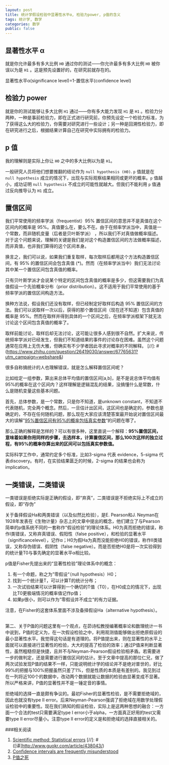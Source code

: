 ```yaml
---
layout: post
title: 统计学假设检验中显著性水平α, 检验力power, p值的含义
tags: 统计学, 数学
categories: 数学
public: false
---
```

## 显著性水平 α
就是你允许最多有多大比例 `H0` 通过你的测试——你允许最多有多大比例 `H0` 被你误以为是 `H1` 。这是预先设置好的，在研究前就存在的。

显著性水平α(significance level)=1-置信水平(confidence level)

## 检验力 power
就是你的测试能够让多大比例 `H1` 通过——你有多大能力发现 `H1` 是 `H1` 。检验力分两种，一种是事前检验力，即在正式进行研究前，你预先设定一个检验力标准，为了获得这么大的检验力，你需要对研究进行一些设计；另一种是回溯性检验力，即在研究进行之后，根据结果计算自己在研究中实际拥有的检验力。

## p 值
我的理解则是实际上你让 `H0` 之中的多大比例以为是 `H1`。

一般研究人员将他们想要推翻的结论作为 `null hypothesis (H0)`. `p` 值就是在 `null hypothesis` 成立的情况下，出现与实际观察结果相同或更坏的概率。`p` 值越小，成功证明 `null hypothesis` 不成立的可能性就越大。但我们不能利用 `p` 值通过反向推导认为 `H1` 成立。

## 置信区间
我们平常使用的频率学派（frequentist）95% 置信区间的意思并不是真值在这个区间内的概率是 95%。真值要么在，要么不在。由于在频率学派当中，真值是一个常数，而非随机变量（后者是贝叶斯学派） ，所以我们不对真值做概率描述。对于这个问题来说，理解的关键是我们是对这个构造置信区间的方法做概率描述，而非真值，也非我们算得的这个区间本身。

换言之，我们可以说，如果我们重复取样，每次取样后都用这个方法构造置信区间，有 95% 的置信区间会包含真值 (*)。然而（在频率学派当中）我们无法讨论其中某一个置信区间包含真值的概率。

只有贝叶斯学派才会说某个特定的区间包含真值的概率是多少，但这需要我们为真值假设一个先验概率分布（prior distribution）。这不适用于我们平常使用的基于频率学派的置信区间构造方法。

换种方法说，假设我们还没有取样，但已经制定好取样后构造 95% 置信区间的方法。我们可以说取样一次以后，获得的那个置信区间（现在还不知道）包含真值的概率是 95%。然而在取样并得到具体的一个区间之后，在频率学派框架下就无法讨论这个区间包含真值的概率了。

取样前能讨论，取样后却无法讨论，这可能让很多人感到很不自然。扩大来说，传统频率学派对已经发生，但我们不知道结果的事件的讨论存在困难。虽然这个问题通常在应用上无伤大雅，但确实有不少学者因此寻求对概率的不同解释。
[//]: # (https://www.zhihu.com/question/26419030/answer/67765631?utm_campaign=webshare&)

很多自称搞统计的人也理解错误，就是怎么解释置信区间呢？

比如给定一组参数，算出来总体平均值的置信区间[a,b]，是不是说总体平均值有95%的概率在这个区间内？这样理解是逻辑混乱的结果，没搞懂什么是常数，什么是随机变量这些基本问题。

首先，总体参数，是一个常数，只是你不知道，是unknown constant，不知道不代表随机，完全两个概念。然后，一旦估计出区间，这区间也是确定的，参数也是确定的，不存在任何随机问题，那么现在大家应该清楚答案最开始说对置信区间最大的误解”<u>95%置信区间有95%的概率包括真实参数</u>“的问题在哪了。

那么正确的解释是怎样的？可以有很多种，这里直说一个解释：<b>95%置信区间，意味着如果你用同样的步骤，去选样本，计算置信区间，那么100次这样的独立过程，有95%的概率你算出来的区间可以包括真实参数值。</b>

实际科学工作中，通常约定多个标准，比如3-sigma 代表 evidence，5-sigma 代表discovery。有时，在实验结果匮乏的时候，2-sigma 的结果也会称为 implication。

## 一类错误，二类错误
一类错误是拒绝实际是正确的假设，即“弃真”，二类错误是不拒绝实际上不成立的假设，即“存伪”

关于备择假设Ha和两类错误（以及似然比检验），是E. Pearson和J. Neyman在1928年发表在《生物计量》杂志上的文章中提出的概念，他们建立了与Pearson简单的p值系统不同的一套称作“假设检验”的理论体系。H0为真而拒绝的错误，称作I类错误，又称弃真错误、假阳性（false positive），和检验的显著水平（significancelevel），记作α；H0为假Ha为真而没能拒绝H0的错误，称作II类错误，又称存伪错误、假阴性（false negative）。而是否拒绝H0是将一次实验得到的统计量T0与事先确定的显著水平α相比较。

p值是Fisher先提出来的“显著性检验”理论体系中的概念：
1. 有一个命题，称之为”零假设“（null hypothesis）H0；
2. 找到一个统计量T，可以计算T的统计分布；
3. 一次试验结果可以计算得到一个确切的T值（T0），在H0成立的情况下，出现比T0更极端情况的概率值记作p值；
4. 如果p很小，则可以作为”零假设并不成立“的有力证据。

注意，在Fisher的这套体系里面不涉及备择假设Ha（alternative hypothesis）。

##

第二、关于P值的问题这里有一个观点，在茆诗松教授编著概率论和数理统计一书中说到，P值的定义为，在一次假设检验之中，利用观测值能够做出拒绝原假设的最小显著性水平。我觉得这句话是有道理的。将P值提出来，则在显著性的水平上面就可以直接进行显著性的检验，大大的提高了检验的效率；通过P值来判断显著性，虽然粗糙但是快捷，且并不与Neyman-Pearson假设检验相矛盾。若需要进一步的做判定，还是需要进行置信区间的估计。至于文章中提高的那位仁兄，做了两次试验发现P值的结果不一样，只能说明统计学的结论并不是绝对普世的，好比99%的把握与100%把握虽然只差了1%，但是性质的本质是有差别的。我见到过在一列将近100个的数据中，改动两个数据就能让数据的检验由显著变成不显著。所以严格来讲，P值的显著性并不是一锤定音的事情。

拒绝域的选择一直是颇有争议的。最初Fisher的显著性检验，是不需要拒绝域的，因此也就没有type II error。后来Neyman-Pearson强调了拒绝域在用数学处理假设检验中的重要性。现在我们熟知的假设检验，实际上是这两种思想的融合：一方面一个合法的test只需要满足type I error小于alpha，一方面真正好用的test又需要type II error尽量小。注意type II error的定义是和拒绝域的选择直接相关的。

###相关阅读
1. [Scientific method: Statistical errors](http://www.nature.com/news/scientific-method-statistical-errors-1.14700) 
[//]: # ([译]http://www.guokr.com/article/438043/)
1. [Confidence intervals are frequently misunderstood](https://link.zhihu.com/?target=https%3A//en.wikipedia.org/wiki/Confidence_interval%23Misunderstandings)
2. [P值之死](http://mp.weixin.qq.com/s?__biz=MjM5MDEzNDAyNQ==&mid=200652178&idx=1&sn=ebcfde94db2998f2bcf0407232d5c7c7&scene=2&from=timeline&isappinstalled=0#rd)